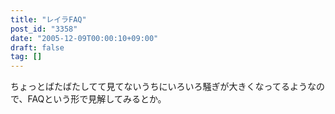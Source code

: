 ```yaml
---
title: "レイラFAQ"
post_id: "3358"
date: "2005-12-09T00:00:10+09:00"
draft: false
tag: []
---
```


ちょっとばたばたしてて見てないうちにいろいろ騒ぎが大きくなってるようなので、FAQという形で見解してみるとか。
